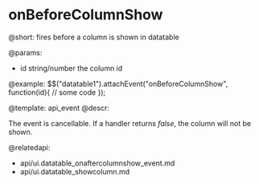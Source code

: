 onBeforeColumnShow
=============

@short:
	fires before a column is shown in datatable

@params:

- id		string/number		the column id

@example:
$$("datatable1").attachEvent("onBeforeColumnShow", function(id){
	// some code 
});

@template:	api_event
@descr:

The event is cancellable. If a handler returns *false*, the column will not be shown. 

@relatedapi:
- api/ui.datatable_onaftercolumnshow_event.md
- api/ui.datatable_showcolumn.md